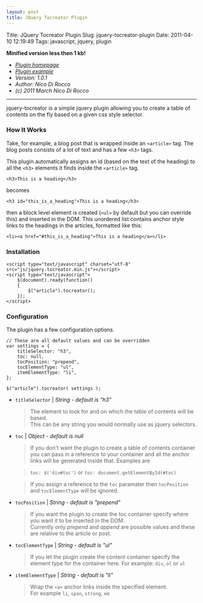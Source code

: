 ```yaml
---
layout: post
title: JQuery Tocreator Plugin
---
```


Title:          JQuery Tocreator Plugin
Slug:           jquery-tocreator-plugin
Date:           2011-04-10 12:19:49
Tags:           javascript, jquery, plugin

**Minified version less then 1 kb!**

- *[Plugin homepage][plugin_homepage]*
- *[Plugin example][plugin_example]*
- *Version: 1.0.1*
- *Author: Nico Di Rocco*
- *(c) 2011 March Nico Di Rocco*

- - - 

jquery-tocreator is a simple jquery plugin allowing you to create a table of contents on the fly based on a given css style selector.
<!--more-->
### How It Works

Take, for example, a blog post that is wrapped inside an `<article>` tag. The blog posts consists of a lot of text and has a few `<h3>` tags.
	
This plugin automatically assigns an id (based on the text of the heading) to all the `<h3>` elements it finds inside the `<article>` tag.
	
	<h3>This is a heading</h3>

becomes

	<h3 id="this_is_a_heading">This is a heading</h3>

then a block level element is created (`<ul>` by default but you can override this) and inserted in the DOM. This unordered list contains anchor style links to the headings in the articles, formatted like this:

	<li><a href="#this_is_a_heading">This is a heading</a></li>


### Installation

	<script type="text/javascript" charset="utf-8" src="js/jquery.tocreator.min.js"></script>
	<script type="text/javascript">
		$(document).ready(function()
		{
			$("article").tocreator();
		});
	</script>

### Configuration

The plugin has a few configuration options.

	// These are all default values and can be overridden
	var settings = {
		titleSelector: "h3",
		toc: null,
		tocPosition: "prepend",
		tocElementType: "ul",
		itemElementType: "li",
	};
	
	$("article").tocreator( settings );

- `titleSelector` | *String - default is "h3"*


	> The element to look for and on which the table of contents will be based.  
	This can be any string you would normally use as jquery selectors.



- `toc` | *Object - default is null*

	> If you don't want the plugin to create a table of contents container you can pass in a reference to your container and all the anchor links will be generated inside that. Examples are
		
	> `toc: $('div#toc')` or `toc: document.getElementById(#toc)`
	
	> If you assign a reference to the `toc` paramater then `tocPosition` and `tocElementType` will be ignored.



- `tocPosition` | *String - default is "prepend"*

	> If you want the plugin to create the toc container specify where you want it to be inserted in the DOM.  
	> Currently only *prepend* and *append* are possible values and these are relative to the article or post.  
	  


- `tocElementType` | *String - default is "ul"*

	> If you let the plugin create the content container specify the element type for the container here. For example: `div`, `ol` or `ul`  
	  
	
	
- `itemElementType` | *String - default is "li"*

	> Wrap the `<a>` anchor links inside the specified element.  
	> For example `li`, `span`, `strong`, `em`


[plugin_homepage]:	http://casadirocco.nl/2011/04/10/jquery-tocreator-plugin/
[plugin_example]:	http://content.casadirocco.nl/projects/jquery-tocreator/example.html

